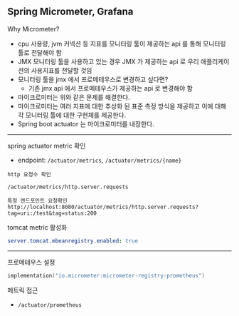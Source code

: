## Spring Micrometer, Grafana

Why Micrometer?
- cpu 사용량, jvm 커넥션 등 지표를 모니터링 툴이 제공하는 api 를 통해 모니터링 툴로 전달해야 함
- JMX 모니터링 툴을 사용하고 있는 경우 JMX 가 제공하는 api 로 우리 애플리케이션의 사용지표를 전달할 것임
- 모니터링 툴을 jmx 에서 프로메테우스로 변경하고 싶다면?
  - 기존 jmx api 에서 프로메테우스가 제공하는 api 로 변경해야 함
- 마이크로미터는 위와 같은 문제를 해결한다.	
- 마이크로미터는 여러 지표에 대한 추상화 된 표준 측정 방식을 제공하고 이에 대해 각 모니터링 툴에 대한 구현체를 제공한다.
- Spring boot actuator 는 마이크로미터를 내장한다.

---

spring actuator metric 확인
- endpoint:  `/actuator/metrics`, `/actuator/metrics/{name}`

```
http 요청수 확인

/actuator/metrics/http.server.requests

특정 엔드포인트 요청확인
http://localhost:8080/actuator/metrics/http.server.requests?tag=uri:/test&tag=status:200
```

tomcat metric 활성화
```yaml
server.tomcat.mbeanregistry.enabled: true
```

---

프로메테우스 설정

```kotlin
implementation("io.micrometer:micrometer-registry-prometheus")
```

메트릭 접근
- `/actuator/prometheus`


